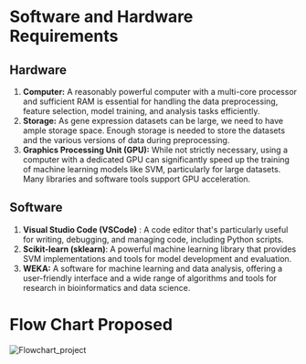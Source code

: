 # Software and Hardware Requirements

## Hardware ##
1. **Computer:** A reasonably powerful computer with a multi-core processor and sufficient RAM is essential for handling the data preprocessing, feature selection, model training, and analysis tasks efficiently.
2. **Storage:** As gene expression datasets can be large, we need to have ample storage space. Enough storage is needed to store the datasets and the various versions of data during preprocessing.
3. **Graphics Processing Unit (GPU):** While not strictly necessary, using a computer with a dedicated GPU can significantly speed up the training of machine learning models like SVM, particularly for large datasets. Many libraries and software tools support GPU acceleration.

## Software ##
1. **Visual Studio Code (VSCode)** : A code editor that's particularly useful for writing, debugging, and managing code, including Python scripts.
2. **Scikit-learn (sklearn)**: A powerful machine learning library that provides SVM implementations and tools for model development and evaluation.
3. **WEKA:** A software for machine learning and data analysis, offering a user-friendly interface and a wide range of algorithms and tools for research in bioinformatics and data science.


# Flow Chart Proposed 
![Flowchart_project](https://github.com/NiesHW/SECB3203_P4B/assets/147355096/21305798-0b71-4ef5-a935-931c8879554b)
